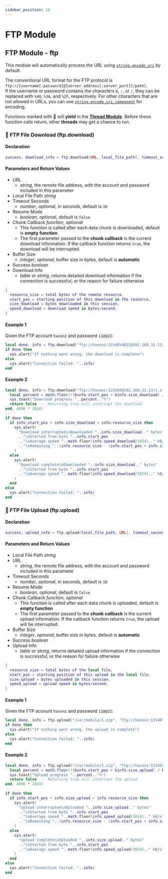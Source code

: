 ```yaml
---
sidebar_position: 16
---
```


# FTP Module

## FTP Module - ftp

This module will automatically process the URL using [`string.encode_uri`](exstring.md#-url-encoding-stringencode_uristringencode_uri_component) by default.

The conventional URL format for the FTP protocol is `ftp://[username[:password]@]server_address[:server_port][/path]`.  
If the username or password contains the characters `@`, `:`, or `/`, they can be replaced with `%40`, `%3A`, and `%2F`, respectively. For other characters that are not allowed in URLs, you can use [`string.encode_uri_component`](exstring.md#-url-encoding-stringencode_uristringencode_uri_component) for encoding.

Functions marked with 🚥 will **yield** in the [**Thread Module**](thread.md). Before these function calls return, other **threads** may get a chance to run.

### 🚥 FTP File Download \(**ftp\.download**\)

#### Declaration

```lua
success, download_info = ftp.download(URL, local_file_path[, timeout_seconds, resume_mode, chunk_callback, buffer_size])
```

#### Parameters and Return Values

- URL
  - *string*, the remote file address, with the account and password included in this parameter
- Local File Path *string*
- Timeout Seconds
  - *number*, *optional*, in seconds, default is `10`
- Resume Mode
  - *boolean*, *optional*, default is `false`
- Chunk Callback *function*, *optional*
  - This function is called after each data chunk is downloaded, default is **empty function**
  - The first parameter passed to the **chunk callback** is the current download information. If the callback function returns `true`, the download will be interrupted.
- Buffer Size
  - *integer*, *optional*, buffer size in bytes, default is **automatic**
- Success *boolean*
- Download Info
  - *table* or *string*, returns detailed download information if the connection is successful, or the reason for failure otherwise

```lua title="Download Info Table Structure"
{
  resource_size = total bytes of the remote resource,
  start_pos = starting position of this download in the resource,
  size_download = bytes downloaded in this session,
  speed_download = download speed in bytes/second,
}
```

#### Example 1

Given the FTP account `havonz` and password `11@@22`:

```lua title="ftp.download"
local done, info = ftp.download("ftp://havonz:11%40%4022@192.168.31.13/1.zip", "/var/mobile/1.zip")
if done then
  sys.alert("If nothing went wrong, the download is complete")
else
  sys.alert("Connection failed: "..info)
end
```

#### Example 2

```lua title="ftp.download"
local done, info = ftp.download("ftp://havonz:123456@192.168.31.13/1.zip", "/var/mobile/1.zip", 10, true, function(binfo)
  local percent = math.floor(((binfo.start_pos + binfo.size_download) / binfo.resource_size) * 100)
  sys.toast("Download progress "..percent.."%")
  return false  -- Returning true will interrupt the download
end, 4096 * 1024)
--
if done then
  if info.start_pos + info.size_download < info.resource_size then
    sys.alert(
      "Download interrupted\nDownloaded "..info.size_download.." bytes"
      .."\nStarted from byte "..info.start_pos
      .."\nAverage speed "..math.floor(info.speed_download/1024).." kB/s"
      .."\nRemaining "..(info.resource_size - (info.start_pos + info.size_download)).." bytes"
    )
  else
    sys.alert(
      "Download complete\nDownloaded "..info.size_download.." bytes"
      .."\nStarted from byte "..info.start_pos
      .."\nAverage speed "..math.floor(info.speed_download/1024).." kB/s"
    )
  end
else
  sys.alert("Connection failed: "..info)
end
```

### 🚥 FTP File Upload \(**ftp\.upload**\)

#### Declaration

```lua
success, upload_info = ftp.upload(local_file_path, URL[, timeout_seconds, resume_mode, chunk_callback, buffer_size])
```

#### Parameters and Return Values

- Local File Path *string*
- URL
  - *string*, the remote file address, with the account and password included in this parameter
- Timeout Seconds
  - *number*, *optional*, in seconds, default is `10`
- Resume Mode
  - *boolean*, *optional*, default is `false`
- Chunk Callback *function*, *optional*
  - This function is called after each data chunk is uploaded, default is **empty function**
  - The first parameter passed to the **chunk callback** is the current upload information. If the callback function returns `true`, the upload will be interrupted.
- Buffer Size
  - *integer*, *optional*, buffer size in bytes, default is **automatic**
- Success *boolean*
- Upload Info
  - *table* or *string*, returns detailed upload information if the connection is successful, or the reason for failure otherwise

```lua title="Upload Info Table Structure"
{
  resource_size = total bytes of the local file,
  start_pos = starting position of this upload in the local file,
  size_upload = bytes uploaded in this session,
  speed_upload = upload speed in bytes/second,
}
```

#### Example 1

Given the FTP account `havonz` and password `11@@22`:

```lua title="ftp.upload"
local done, info = ftp.upload("/var/mobile/1.zip", "ftp://havonz:11%40%4022@192.168.31.13/1.zip")
if done then
  sys.alert("If nothing went wrong, the upload is complete")
else
  sys.alert("Connection failed: "..info)
end
```

#### Example 2

```lua title="ftp.upload"
local done, info = ftp.upload("/var/mobile/1.zip", "ftp://havonz:123456@192.168.31.13/1.zip", 10, true, function(binfo)
  local percent = math.floor(((binfo.start_pos + binfo.size_upload) / binfo.resource_size) * 100)
  sys.toast("Upload progress "..percent.."%")
  return false  -- Returning true will interrupt the upload
end, 4096 * 1024)
--
if done then
  if info.start_pos + info.size_upload < info.resource_size then
    sys.alert(
      "Upload interrupted\nUploaded "..info.size_upload.." bytes"
      .."\nStarted from byte "..info.start_pos
      .."\nAverage speed "..math.floor(info.speed_upload/1024).." kB/s"
      .."\nRemaining "..(info.resource_size - (info.start_pos + info.size_upload)).." bytes"
    )
  else
    sys.alert(
      "Upload complete\nUploaded "..info.size_upload.." bytes"
      .."\nStarted from byte "..info.start_pos
      .."\nAverage speed "..math.floor(info.speed_upload/1024).." kB/s"
    )
  end
else
  sys.alert("Connection failed: "..info)
end
